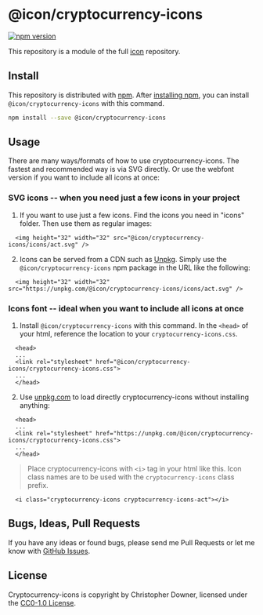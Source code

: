 # @icon/cryptocurrency-icons

[![npm version](https://img.shields.io/npm/v/@icon/cryptocurrency-icons.svg)](https://www.npmjs.org/package/@icon/cryptocurrency-icons)

This repository is a module of the full [icon][icon] repository.

## Install

This repository is distributed with [npm]. After [installing npm][install-npm], you can install `@icon/cryptocurrency-icons` with this command.

```bash
npm install --save @icon/cryptocurrency-icons
```

## Usage

There are many ways/formats of how to use cryptocurrency-icons. The fastest and recommended way is via SVG directly. Or use the webfont version if you want to include all icons at once:

### SVG icons -- when you need just a few icons in your project

  1. If you want to use just a few icons. Find the icons you need in "icons" folder. Then use them as regular images:

```
  <img height="32" width="32" src="@icon/cryptocurrency-icons/icons/act.svg" />
```

  2. Icons can be served from a CDN such as [Unpkg][Unpkg]. Simply use the `@icon/cryptocurrency-icons` npm package in the URL like the following:

```
  <img height="32" width="32" src="https://unpkg.com/@icon/cryptocurrency-icons/icons/act.svg" />
```

### Icons font -- ideal when you want to include all icons at once

  1. Install `@icon/cryptocurrency-icons` with this command. In the `<head>` of your html, reference the location to your `cryptocurrency-icons.css`.

```
  <head>
  ...
  <link rel="stylesheet" href="@icon/cryptocurrency-icons/cryptocurrency-icons.css">
  ...
  </head>
```

  2. Use [unpkg.com][Unpkg] to load directly cryptocurrency-icons without installing anything:

```
  <head>
  ...
  <link rel="stylesheet" href="https://unpkg.com/@icon/cryptocurrency-icons/cryptocurrency-icons.css">
  ...
  </head>
```

> Place cryptocurrency-icons with `<i>` tag in your html like this. Icon class names are to be used with the `cryptocurrency-icons` class prefix.

```
  <i class="cryptocurrency-icons cryptocurrency-icons-act"></i>
```


## Bugs, Ideas, Pull Requests

If you have any ideas or found bugs, please send me Pull Requests or let me know with [GitHub Issues][github issues].

## License

Cryptocurrency-icons is copyright by Christopher Downer, licensed under the [CC0-1.0 License][license].

[license]: https://creativecommons.org/publicdomain/zero/1.0/
[icon]: https://github.com/thecreation/icons
[npm]: https://www.npmjs.com/
[install-npm]: https://docs.npmjs.com/getting-started/installing-node
[sass]: http://sass-lang.com/
[github issues]: https://github.com/thecreation/icons/issues
[Unpkg]: https://unpkg.com
